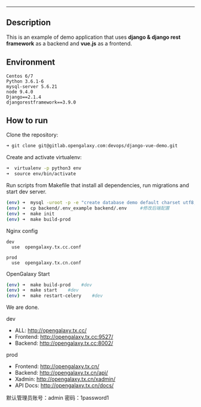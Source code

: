 ---

## Description

This is an example of demo application that uses **django & django rest framework** as a backend and **vue.js** as a frontend.

## Environment

```
Centos 6/7
Python 3.6.1-6
mysql-server 5.6.21
node 9.4.0
Django==2.1.4
djangorestframework==3.9.0
```

## How to run

Clone the repository:

```zsh
➜ git clone git@gitlab.opengalaxy.com:devops/django-vue-demo.git
```

Create and activate virtualenv:

```zsh
➜  virtualenv -p python3 env
➜  source env/bin/activate
```

Run scripts from Makefile that install all dependencies, run migrations and start dev server.

```zsh
(env) ➜  mysql -uroot -p -e "create database demo default charset utf8;"
(env) ➜  cp backend/.env_example backend/.env     #修改后端配置
(env) ➜  make init
(env) ➜  make build-prod
```

Nginx config

```
dev
  use  opengalaxy.tx.cc.conf

prod
  use  opengalaxy.tx.cn.conf

```

OpenGalaxy Start

```zsh
(env) ➜  make build-prod    #dev
(env) ➜  make start    #dev
(env) ➜  make restart-celery    #dev
```

We are done.

dev

- ALL:      http://opengalaxy.tx.cc/
- Frontend: http://opengalaxy.tx.cc:9527/
- Backend: http://opengalaxy.tx.cc:8002/

prod

- Frontend: http://opengalaxy.tx.cn/
- Backend: http://opengalaxy.tx.cn/api/
- Xadmin: http://opengalaxy.tx.cn/xadmin/
- API Docs: http://opengalaxy.tx.cn/docs/

默认管理员账号：admin   密码：1password1
